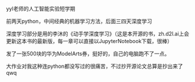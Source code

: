 yyl老师的人工智能实验短学期

前两天python，中间经典的机器学习方法，后面三四天深度学习

深度学习部分是用的李沐的《动手学深度学习》（这是本开源的书，zh.d2l.ai上会更新这本书的最新版，每一章可以直接以JupyterNotebook下载，很棒）

发了一张500块的华为ModelArts券，挺好的，自己的电脑跑不了一点。

大作业对我这种连python都没写过的很痛苦，不过抄开源论文总算是抄出来了qwq



